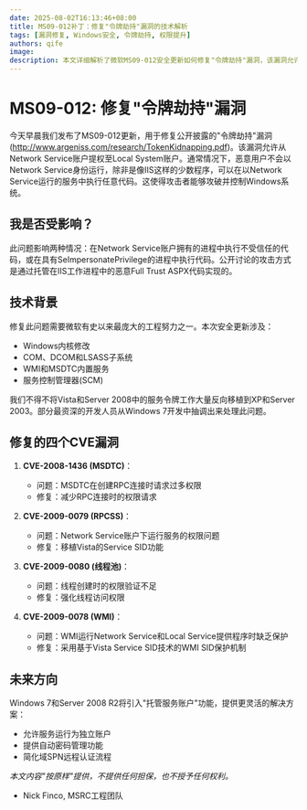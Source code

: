 ```yaml
---
date: 2025-08-02T16:13:46+08:00
title: MS09-012补丁：修复"令牌劫持"漏洞的技术解析
tags: [漏洞修复, Windows安全, 令牌劫持, 权限提升]
authors: qife
image: 
description: 本文详细解析了微软MS09-012安全更新如何修复"令牌劫持"漏洞，该漏洞允许攻击者从Network Service账户提升至Local System权限。文章深入探讨了涉及Windows内核、COM/DCOM子系统、WMI服务等多个核心组件的修复方案。
---
```


# MS09-012: 修复"令牌劫持"漏洞

今天早晨我们发布了MS09-012更新，用于修复公开披露的"令牌劫持"漏洞(http://www.argeniss.com/research/TokenKidnapping.pdf)。该漏洞允许从Network Service账户提权至Local System账户。通常情况下，恶意用户不会以Network Service身份运行，除非是像IIS这样的少数程序，可以在以Network Service运行的服务中执行任意代码。这使得攻击者能够攻破并控制Windows系统。

## 我是否受影响？

此问题影响两种情况：在Network Service账户拥有的进程中执行不受信任的代码，或在具有SeImpersonatePrivilege的进程中执行代码。公开讨论的攻击方式是通过托管在IIS工作进程中的恶意Full Trust ASPX代码实现的。

## 技术背景

修复此问题需要微软有史以来最庞大的工程努力之一。本次安全更新涉及：
- Windows内核修改
- COM、DCOM和LSASS子系统
- WMI和MSDTC内置服务
- 服务控制管理器(SCM)

我们不得不将Vista和Server 2008中的服务令牌工作大量反向移植到XP和Server 2003。部分最资深的开发人员从Windows 7开发中抽调出来处理此问题。

## 修复的四个CVE漏洞

1. **CVE-2008-1436 (MSDTC)**：
   - 问题：MSDTC在创建RPC连接时请求过多权限
   - 修复：减少RPC连接时的权限请求

2. **CVE-2009-0079 (RPCSS)**：
   - 问题：Network Service账户下运行服务的权限问题
   - 修复：移植Vista的Service SID功能

3. **CVE-2009-0080 (线程池)**：
   - 问题：线程创建时的权限验证不足
   - 修复：强化线程访问权限

4. **CVE-2009-0078 (WMI)**：
   - 问题：WMI运行Network Service和Local Service提供程序时缺乏保护
   - 修复：采用基于Vista Service SID技术的WMI SID保护机制

## 未来方向

Windows 7和Server 2008 R2将引入"托管服务账户"功能，提供更灵活的解决方案：
- 允许服务运行为独立账户
- 提供自动密码管理功能
- 简化域SPN远程认证流程

*本文内容"按原样"提供，不提供任何担保，也不授予任何权利。*

- Nick Finco, MSRC工程团队